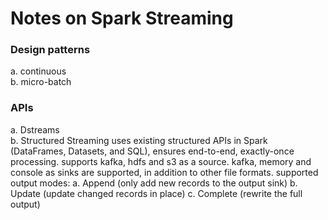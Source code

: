 # Notes on Spark Streaming
### Design patterns
a. continuous  
b. micro-batch

### APIs
a. Dstreams  
b. Structured Streaming
    uses existing structured APIs in Spark (DataFrames, Datasets, and SQL), ensures end-to-end, exactly-once processing.
    supports kafka, hdfs and s3 as a source. kafka, memory and console as sinks are supported, in addition to other file formats.
    supported output modes:
    a. Append (only add new records to the output sink) 
    b. Update (update changed records in place)
    c. Complete (rewrite the full output)
